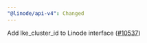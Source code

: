 ```yaml
---
"@linode/api-v4": Changed
---
```


Add lke_cluster_id to Linode interface ([#10537](https://github.com/linode/manager/pull/10537))
